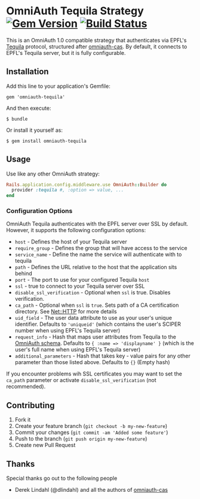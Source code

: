# OmniAuth Tequila Strategy [![Gem Version][version_badge]][version] [![Build Status][travis_status]][travis]

[version_badge]: https://badge.fury.io/rb/omniauth-tequila.png
[version]: http://badge.fury.io/rb/omniauth-tequila
[travis]: http://travis-ci.org/twowordbird/omniauth-tequila
[travis_status]: https://secure.travis-ci.org/twowordbird/omniauth-tequila.png

This is an OmniAuth 1.0 compatible strategy that authenticates via EPFL's [Tequila][tequila] protocol, structured after [omniauth-cas][omniauth_cas]. By default, it connects to EPFL's Tequila server, but it is fully configurable.

## Installation

Add this line to your application's Gemfile:

    gem 'omniauth-tequila'

And then execute:

    $ bundle

Or install it yourself as:

    $ gem install omniauth-tequila

## Usage

Use like any other OmniAuth strategy:

```ruby
Rails.application.config.middleware.use OmniAuth::Builder do
  provider :tequila #, :option => value, ...
end
```

### Configuration Options

OmniAuth Tequila authenticates with the EPFL server over SSL by default. However, it supports the following configuration options:

  * `host` - Defines the host of your Tequila server
  * `require_group` - Defines the group that will have access to the service
  * `service_name` - Define the name the service will authenticate with to tequila
  * `path` - Defines the URL relative to the host that the application sits behind
  * `port` - The port to use for your configured Tequila `host`
  * `ssl` - true to connect to your Tequila server over SSL
  * `disable_ssl_verification` - Optional when `ssl` is true. Disables verification.
  * `ca_path` - Optional when `ssl` is `true`. Sets path of a CA certification directory. See [Net::HTTP][net_http] for more details
  * `uid_field` - The user data attribute to use as your user's unique identifier. Defaults to `'uniqueid'` (which contains the user's SCIPER number when using EPFL's Tequila server)
  * `request_info` - Hash that maps user attributes from Tequila to the [OmniAuth schema][omniauth_schema]. Defaults to `{ :name => 'displayname' }` (which is the user's full name when using EPFL's Tequila server)
  * `additional_parameters` - Hash that takes key - value pairs for any other parameter than those listed above. Defaults to `{}` (Empty hash)

If you encounter problems wih SSL certificates you may want to set the `ca_path` parameter or activate `disable_ssl_verification` (not recommended).

## Contributing

1. Fork it
2. Create your feature branch (`git checkout -b my-new-feature`)
3. Commit your changes (`git commit -am 'Added some feature'`)
4. Push to the branch (`git push origin my-new-feature`)
5. Create new Pull Request

## Thanks

Special thanks go out to the following people

  * Derek Lindahl (@dlindahl) and all the authors of [omniauth-cas][omniauth_cas]

[tequila]: http://tequila.epfl.ch/
[omniauth_cas]: http://github.com/dlindahl/omniauth-cas
[omniauth_schema]: https://github.com/intridea/omniauth/wiki/Auth-Hash-Schema
[net_http]: http://ruby-doc.org/stdlib-1.9.3/libdoc/net/http/rdoc/Net/HTTP.html
